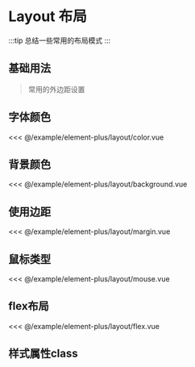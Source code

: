 
# Layout 布局

:::tip
  总结一些常用的布局模式
:::

## 基础用法

> 常用的外边距设置  

## 字体颜色

<demo md src="layout/color">

<<< @/example/element-plus/layout/color.vue
</demo>

## 背景颜色

<demo md src="layout/background">

<<< @/example/element-plus/layout/background.vue
</demo>

## 使用边距

<demo md src="layout/margin">

<<< @/example/element-plus/layout/margin.vue
</demo>

## 鼠标类型

<demo md src="layout/mouse">

<<< @/example/element-plus/layout/mouse.vue
</demo>

## flex布局

<demo md src="layout/flex">

<<< @/example/element-plus/layout/flex.vue
</demo>

## 样式属性class

<v-table type="dec" :data="[
  { name :'c-red, c-yellow, c-blue, c-green', dec: '字体颜色：红色，黄色，蓝色，绿色' },
  { name :'color-33, color-66, color-99', dec: '其他字体颜色：#333，#666，#999' },
  { name :'bg-red, bg-yellow, bg-blue, bg-green', dec: '背景颜色：红色，黄色，蓝色，绿色' },
  { name :'mt10, mt20', dec: '上边距10px，上边距20px' },
  { name :'mb10, mb20', dec: '下边距10px，下边距20px' },
  { name :'p10, p20', dec: '内边距10px，内边距20px' },
  { name :'ml10, ml20, ml30', dec: '左边距10px，左边距20px, 左边距30px' },
  { name :'mr10, mr20, mr30', dec: '右边距10px，右边距10px, 右边距30px' },
  { name :'pl10, pr10, pl20, pr20', dec: '左内距10px，右内边距10px, 左内边距20px,右内边距20px' },
  { name :'p20-d40', dec: '上下内距20px，左右内边距40px' },
  { name :'p-tb20', dec: '上下内距20px' },
  { name :'p-lr40', dec: '左右内距20px' },
  { name :'width-180, width-220, width-240', dec: '宽度180px，宽度220px，宽度240px' },
  { name :'font-12, font-14, font-16, font-18', dec: '字体大小：12px，14px，16px，18px' },
  { name :'border-radius', dec: '边框弧度：8px' },
  { name :'line-through', dec: '中划线' },
  { name :'pointer', dec: '光标手指指针' },
  { name :'not-allowed', dec: '禁用样式' },
  { name :'overflow', dec: '超出隐藏' },
  { name :'text-overflow', dec: '超出显示...' },
  { name :'text-right', dec: '内容右侧' },
  { name :'text-center', dec: '内容居中' },
  { name :'overflow-y', dec: '设置y轴: auto' },
  { name :'flex', dec: '设置flex布局' },
  { name :'flex-warp', dec: '超出换行' },
  { name :'flex-shrink', dec: '比例不缩小 flex-shrink：0' },
  { name :'flex-align-center', dec: '左右居中' },
  { name :'flex-justify-center', dec: '上下居中' },
  { name :'flex-center', dec: '左右上下居中' },
  { name :'flex-around', dec: '两侧的间隔相等' },
  { name :'flex-between', dec: '两端对齐，项目之间的间隔都相等' },
  { name :'flex-column', dec: '设置flex方向: column' },
  { name :'flexs-justify-center', dec: '多轴方式：左右居中' },
  { name :'flexs-align-center', dec: '多轴方式：上下居中' },
  { name :'flexs-center', dec: '多轴方式：上下左右居中' },
]" />
